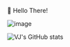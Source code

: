 👋 Hello There!

![image](https://github.com/vijayasreechoudary/vijayasreechoudary/assets/159934602/94ba9b3e-19b2-48bc-898a-364c780d77e2)


![VJ's GitHub stats](https://github-readme-stats.vercel.app/api?username=vijayasreechoudary&show_icons=true&theme=radical&show=reviews,discussions_started,discussions_answered,prs_merged,prs_merged_percentage)





<!---
vijayasreechoudary/vijayasreechoudary is a ✨ special ✨ repository because its `README.md` (this file) appears on your GitHub profile.
You can click the Preview link to take a look at your changes.
--->

